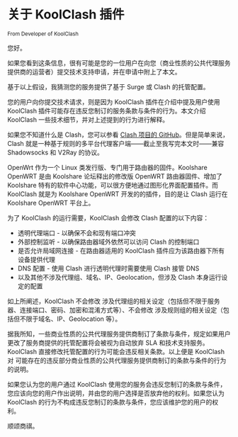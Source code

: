 # 关于 KoolClash 插件

<small>From Developer of KoolClash</small>

您好。

如果您看到这条信息，很有可能是您的一位用户在向您（商业性质的公共代理服务提供商的运营者）提交技术支持申请，并在申请中附上了本文。

基于以上假设，我猜测您的服务提供了基于 Surge 或 Clash 的托管配置。

您的用户向你提交技术请求，则是因为 KoolClash 插件在介绍中提及用户使用 KoolClash 插件可能存在违反您制订的服务条款与条件的行为。本文介绍 KoolClash 一些技术细节，并对上述提到的行为进行解释。

如果您不知道什么是 Clash，您可以参看 [Clash 项目的 GitHub](https://github.com/Dreamacro/clash)。但是简单来说，Clash 就是一种基于规则的多平台代理客户端——截止至我写完本文时——兼容 Shadowsocks 和 V2Ray 的协议。

OpenWrt 作为一个 Linux 类发行版、专门用于路由器的固件。Koolshare OpenWRT 是由 Koolshare 论坛释出的修改版 OpenWRT 路由器固件、增加了 Koolshare 特有的软件中心功能，可以很方便地通过图形化界面配置插件。而 KoolClash 就是为 Koolshare OpenWRT 开发的的插件，目的是让 Clash 运行在 Koolshare OpenWRT 平台上。


为了 KoolClash 的运行需要，KoolClash 会修改 Clash 配置的以下内容：

- 透明代理端口 - 以确保不会和现有端口冲突
- 外部控制监听 - 以确保路由器域外依然可以访问 Clash 的控制端口
- 是否允许局域网连接 - 在路由器适用的 KoolClash 插件应为该路由器下所有设备提供代理
- DNS 配置 - 使用 Clash 进行透明代理时需要使用 Clash 接管 DNS
- 以及其他不涉及代理组、域名、IP、Geolocation，但涉及 Clash 本身运行设定的配置

如上所阐述，KoolClash 不会修改 涉及代理组的相关设定（包括但不限于服务器、连接端口、密码、加密和混淆方式等）、不会修改 涉及规则组的相关设定（包括但不限于域名、IP、Geolocation 等）。

据我所知，一些商业性质的公共代理服务提供商制订了条款与条件，规定如果用户更改了服务商提供的托管配置将会被视为自动放弃 SLA 和技术支持服务。KoolClash 直接修改托管配置的行为可能会违反相关条款。以上便是 KoolClash 对 可能存在的违反部分商业性质的公共代理服务提供商制订的条款与条件的行为 的说明。

如果您认为您的用户通过 KoolClash 使用您的服务会违反您制订的条款与条件，您应该向您的用户作出说明，并由您的用户选择是否放弃他的权利。如果您认为 KoolClash 的行为不构成违反您制订的条款与条件，您应该维护您的用户的权利。

顺颂商祺。
